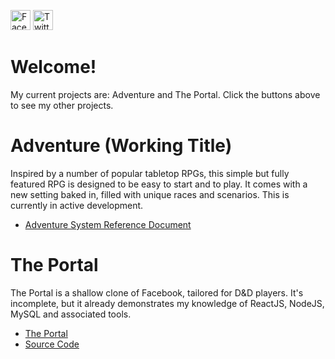 <a href="https://facebook.com/KRGameStudios"><img src="https://en.facebookbrand.com/wp-content/uploads/2016/05/FB-fLogo-Blue-broadcast-2.png" alt="Facebook" width="32" height="32"></a>
<a href="https://twitter.com/KRGameStudios"><img src="img/twitter.png" alt="Twitter" width="32" height="32"></a>

Welcome!
===

My current projects are: Adventure and The Portal. Click the buttons above to see my other projects.

Adventure (Working Title)
===

Inspired by a number of popular tabletop RPGs, this simple but fully featured RPG is designed to be easy to start and to play. It comes with a new setting baked in, filled with unique races and scenarios. This is currently in active development.

* [Adventure System Reference Document](dl/adventure_SRD.pdf)

The Portal
===

The Portal is a shallow clone of Facebook, tailored for D&D players. It's incomplete, but it already demonstrates my knowledge of ReactJS, NodeJS, MySQL and associated tools.

* [The Portal](https://portal.yawning.xyz/)
* [Source Code](https://github.com/krgamestudios/portal.yawning.xyz)

